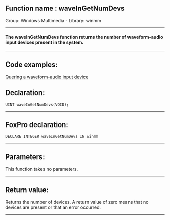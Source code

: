 
## Function name : waveInGetNumDevs
Group: Windows Multimedia - Library: winmm    
***  


#### The waveInGetNumDevs function returns the number of waveform-audio input devices present in the system.
***  


## Code examples:
[Quering a waveform-audio input device](../../samples/sample_366.md)  

## Declaration:
```foxpro  
UINT waveInGetNumDevs(VOID);  
```  
***  


## FoxPro declaration:
```foxpro  
DECLARE INTEGER waveInGetNumDevs IN winmm  
```  
***  


## Parameters:
This function takes no parameters.  
***  


## Return value:
Returns the number of devices. A return value of zero means that no devices are present or that an error occurred.  
***  

